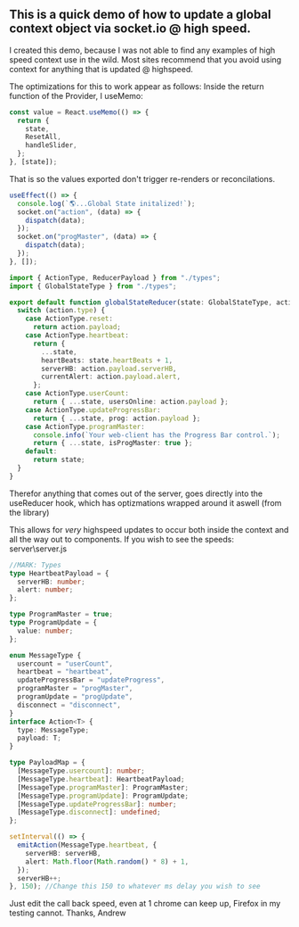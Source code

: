 ## This is a quick demo of how to update a global context object via socket.io @ high speed.

I created this demo, because I was not able to find any examples of high speed context use in the wild.
Most sites recommend that you avoid using context for anything that is updated @ highspeed.

The optimizations for this to work appear as follows:
Inside the return function of the Provider, I useMemo:

```typescript
const value = React.useMemo(() => {
  return {
    state,
    ResetAll,
    handleSlider,
  };
}, [state]);
```

That is so the values exported don't trigger re-renders or reconcilations.

```javascript
useEffect(() => {
  console.log(`🌎...Global State initalized!`);
  socket.on("action", (data) => {
    dispatch(data);
  });
  socket.on("progMaster", (data) => {
    dispatch(data);
  });
}, []);
```

```typescript
import { ActionType, ReducerPayload } from "./types";
import { GlobalStateType } from "./types";

export default function globalStateReducer(state: GlobalStateType, action: ReducerPayload) {
  switch (action.type) {
    case ActionType.reset:
      return action.payload;
    case ActionType.heartbeat:
      return {
        ...state,
        heartBeats: state.heartBeats + 1,
        serverHB: action.payload.serverHB,
        currentAlert: action.payload.alert,
      };
    case ActionType.userCount:
      return { ...state, usersOnline: action.payload };
    case ActionType.updateProgressBar:
      return { ...state, prog: action.payload };
    case ActionType.programMaster:
      console.info(`Your web-client has the Progress Bar control.`);
      return { ...state, isProgMaster: true };
    default:
      return state;
  }
}
```

Therefor anything that comes out of the server, goes directly into the useReducer hook, which has optizmations wrapped around it aswell (from the library)

This allows for _very_ highspeed updates to occur both inside the context and all the way out to components.
If you wish to see the speeds:
server\server.js

```typescript
//MARK: Types
type HeartbeatPayload = {
  serverHB: number;
  alert: number;
};

type ProgramMaster = true;
type ProgramUpdate = {
  value: number;
};

enum MessageType {
  usercount = "userCount",
  heartbeat = "heartbeat",
  updateProgressBar = "updateProgress",
  programMaster = "progMaster",
  programUpdate = "progUpdate",
  disconnect = "disconnect",
}
interface Action<T> {
  type: MessageType;
  payload: T;
}

type PayloadMap = {
  [MessageType.usercount]: number;
  [MessageType.heartbeat]: HeartbeatPayload;
  [MessageType.programMaster]: ProgramMaster;
  [MessageType.programUpdate]: ProgramUpdate;
  [MessageType.updateProgressBar]: number;
  [MessageType.disconnect]: undefined;
};

setInterval(() => {
  emitAction(MessageType.heartbeat, {
    serverHB: serverHB,
    alert: Math.floor(Math.random() * 8) + 1,
  });
  serverHB++;
}, 150); //Change this 150 to whatever ms delay you wish to see
```

Just edit the call back speed, even at 1 chrome can keep up, Firefox in my testing cannot.
Thanks,
Andrew
